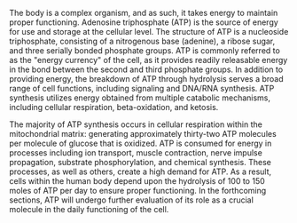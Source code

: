 The body is a complex organism, and as such, it takes energy to maintain proper functioning. Adenosine triphosphate (ATP) is the source of energy for use and storage at the cellular level. The structure of ATP is a nucleoside triphosphate, consisting of a nitrogenous base (adenine), a ribose sugar, and three serially bonded phosphate groups. ATP is commonly referred to as the "energy currency" of the cell, as it provides readily releasable energy in the bond between the second and third phosphate groups. In addition to providing energy, the breakdown of ATP through hydrolysis serves a broad range of cell functions, including signaling and DNA/RNA synthesis. ATP synthesis utilizes energy obtained from multiple catabolic mechanisms, including cellular respiration, beta-oxidation, and ketosis.

The majority of ATP synthesis occurs in cellular respiration within the mitochondrial matrix: generating approximately thirty-two ATP molecules per molecule of glucose that is oxidized. ATP is consumed for energy in processes including ion transport, muscle contraction, nerve impulse propagation, substrate phosphorylation, and chemical synthesis. These processes, as well as others, create a high demand for ATP. As a result, cells within the human body depend upon the hydrolysis of 100 to 150 moles of ATP per day to ensure proper functioning. In the forthcoming sections, ATP will undergo further evaluation of its role as a crucial molecule in the daily functioning of the cell.